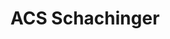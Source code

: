 ---
title: "ACS Schachinger"
url: /bad-wimsbach-neydharting/acs-schachinger/
shop: Autowerkstatt
---